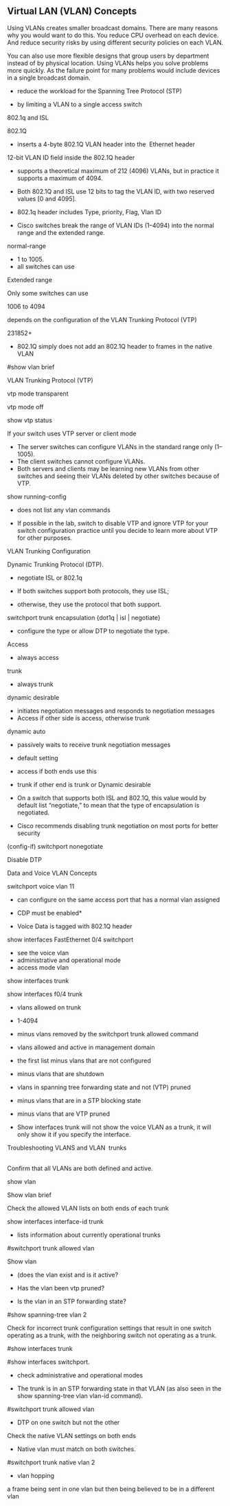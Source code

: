 ## Virtual LAN (VLAN) Concepts

Using VLANs creates smaller broadcast domains. There are many reasons why you would want to do this. You reduce CPU overhead on each device. And reduce security risks by using different security policies on each VLAN.

You can also use more flexible designs that group users by department instead of by physical location. Using VLANs helps you solve problems more quickly. As the failure point for many problems would include devices in a single broadcast domain.

-   reduce the workload for the Spanning Tree Protocol (STP)

-   by limiting a VLAN to a single access switch

802.1q and ISL

802.1Q

-   inserts a 4-byte 802.1Q VLAN header into the  Ethernet header

12-bit VLAN ID field inside the 802.1Q header

-   supports a theoretical maximum of 212 (4096) VLANs, but in practice it supports a maximum of 4094.
-   Both 802.1Q and ISL use 12 bits to tag the VLAN ID, with two reserved values [0 and 4095].

-   802.1q header includes Type, priority, Flag, Vlan ID

-   Cisco switches break the range of VLAN IDs (1–4094) into the normal range and the extended range.

normal-range

-   1 to 1005.
-   all switches can use

Extended range

Only some switches can use

1006 to 4094

depends on the configuration of the VLAN Trunking Protocol (VTP)

231852+

-   802.1Q simply does not add an 802.1Q header to frames in the native VLAN

#show vlan brief

VLAN Trunking Protocol (VTP)

vtp mode transparent

vtp mode off

show vtp status

If your switch uses VTP server or client mode

-   The server switches can configure VLANs in the standard range only (1–1005).
-   The client switches cannot configure VLANs.
-   Both servers and clients may be learning new VLANs from other switches and seeing their VLANs deleted by other switches because of VTP.

show running-config

-   does not list any vlan commands

-   If possible in the lab, switch to disable VTP and ignore VTP for your switch configuration practice until you decide to learn more about VTP for other purposes.

VLAN Trunking Configuration

Dynamic Trunking Protocol (DTP).

-   negotiate ISL or 802.1q
-   If both switches support both protocols, they use ISL;

-   otherwise, they use the protocol that both support.

switchport trunk encapsulation {dot1q | isl | negotiate}

-   configure the type or allow DTP to negotiate the type.

Access

-   always access

trunk

-   always trunk

dynamic desirable

-   initiates negotiation messages and responds to negotiation messages
-   Access if other side is access, otherwise trunk

dynamic auto

-   passively waits to receive trunk negotiation messages
-   default setting
-   access if both ends use this
-   trunk if other end is trunk or Dynamic desirable

-   On a switch that supports both ISL and 802.1Q, this value would by default list “negotiate,” to mean that the type of encapsulation is negotiated.

-   Cisco recommends disabling trunk negotiation on most ports for better security

(config-if) switchport nonegotiate

Disable DTP

Data and Voice VLAN Concepts

switchport voice vlan 11

-   can configure on the same access port that has a normal vlan assigned
-   CDP must be enabled*

-   Voice Data is tagged with 802.1Q header

show interfaces FastEthernet 0/4 switchport

-   see the voice vlan
-   administrative and operational mode
-   access mode vlan

show interfaces trunk

show interfaces f0/4 trunk

-   vlans allowed on trunk

-   1-4094
-   minus vlans removed by the switchport trunk allowed command

-   vlans allowed and active in management domain

-   the first list minus vlans that are not configured
-   minus vlans that are shutdown

-   vlans in spanning tree forwarding state and not (VTP) pruned

-   minus vlans that are in a STP blocking state
-   minus vlans that are VTP pruned

-   Show interfaces trunk will not show the voice VLAN as a trunk, it will only show it if you specify the interface.

Troubleshooting VLANS and VLAN  trunks  
 

Confirm that all VLANs are both defined and active.

show vlan

Show vlan brief

Check the allowed VLAN lists on both ends of each trunk

show interfaces interface-id trunk

-   lists information about currently operational trunks

#switchport trunk allowed vlan

Show vlan

-   (does the vlan exist and is it active?

-   Has the vlan been vtp pruned?

-   Is the vlan in an STP forwarding state?

#show spanning-tree vlan 2

Check for incorrect trunk configuration settings that result in one switch operating as a trunk, with the neighboring switch not operating as a trunk.

#show interfaces trunk

#show interfaces switchport.

-   check administrative and operational modes

-   The trunk is in an STP forwarding state in that VLAN (as also seen in the show spanning-tree vlan vlan-id command).

#switchport trunk allowed vlan

-   DTP on one switch but not the other

Check the native VLAN settings on both ends

-   Native vlan must match on both switches.

#switchport trunk native vlan 2

-   vlan hopping

a frame being sent in one vlan but then being believed to be in a different vlan

